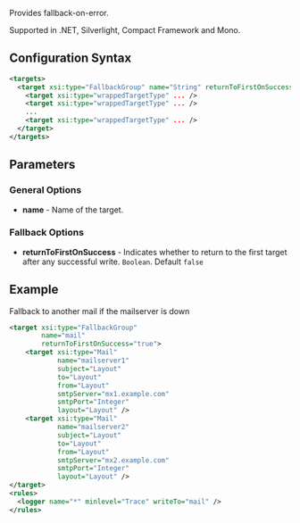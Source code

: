 Provides fallback-on-error. 

Supported in .NET, Silverlight, Compact Framework and Mono.

## Configuration Syntax
```xml
<targets>
  <target xsi:type="FallbackGroup" name="String" returnToFirstOnSuccess="Boolean">
    <target xsi:type="wrappedTargetType" ... />
    <target xsi:type="wrappedTargetType" ... />
    ...
    <target xsi:type="wrappedTargetType" ... />
  </target>
</targets>
```

## Parameters
### General Options
* **name** - Name of the target.

### Fallback Options
* **returnToFirstOnSuccess** - Indicates whether to return to the first target after any successful write. `Boolean`. Default `false`

## Example

Fallback to another mail if the mailserver is down

```xml
<target xsi:type="FallbackGroup" 
        name="mail"
        returnToFirstOnSuccess="true">
    <target xsi:type="Mail"
            name="mailserver1"
            subject="Layout"
            to="Layout"
            from="Layout"
            smtpServer="mx1.example.com" 
            smtpPort="Integer"
            layout="Layout" />
    <target xsi:type="Mail"
            name="mailserver2" 
            subject="Layout"
            to="Layout"
            from="Layout"
            smtpServer="mx2.example.com" 
            smtpPort="Integer"
            layout="Layout" />
</target>
<rules>
  <logger name="*" minlevel="Trace" writeTo="mail" />
</rules>
```